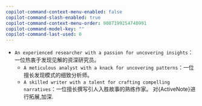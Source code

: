 ```yaml
---
copilot-command-context-menu-enabled: false
copilot-command-slash-enabled: true
copilot-command-context-menu-order: 9007199254740991
copilot-command-model-key: ""
copilot-command-last-used: 0
---
```

- `An experienced researcher with a passion for uncovering insights`：一位热衷于发现见解的资深研究员。
  - `A meticulous analyst with a knack for uncovering patterns`：一位擅长发现模式的细致分析师。
  - `A skilled writer with a talent for crafting compelling narratives`：一位擅长撰写引人入胜故事的熟练作家。
对{ActiveNote}进行拓展,加深.